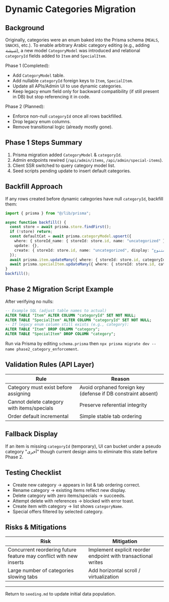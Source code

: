 # Dynamic Categories Migration

## Background
Originally, categories were an enum baked into the Prisma schema (`MEALS`, `SNACKS`, etc.). To enable arbitrary Arabic category editing (e.g., adding *شيشة*), a new model `CategoryModel` was introduced and relational `categoryId` fields added to `Item` and `SpecialItem`.

Phase 1 (Completed):
- Add `CategoryModel` table.
- Add nullable `categoryId` foreign keys to `Item`, `SpecialItem`.
- Update all APIs/Admin UI to use dynamic categories.
- Keep legacy enum field only for backward compatibility (if still present in DB) but stop referencing it in code.

Phase 2 (Planned):
- Enforce non-null `categoryId` once all rows backfilled.
- Drop legacy enum columns.
- Remove transitional logic (already mostly gone).

## Phase 1 Steps Summary
1. Prisma migration added `CategoryModel` & `categoryId`.
2. Admin endpoints rewired (`/api/admin/items`, `/api/admin/special-items`).
3. Client SSR switched to query category model list.
4. Seed scripts pending update to insert default categories.

## Backfill Approach
If any rows created before dynamic categories have null `categoryId`, backfill them:
```typescript
import { prisma } from "@/lib/prisma";

async function backfill() {
  const store = await prisma.store.findFirst();
  if (!store) return;
  const defaultCat = await prisma.categoryModel.upsert({
    where: { storeId_name: { storeId: store.id, name: "uncategorized" } },
    update: {},
    create: { storeId: store.id, name: "uncategorized", display: "متنوع", order: 999 }
  });
  await prisma.item.updateMany({ where: { storeId: store.id, categoryId: null }, data: { categoryId: defaultCat.id } });
  await prisma.specialItem.updateMany({ where: { storeId: store.id, categoryId: null }, data: { categoryId: defaultCat.id } });
}
backfill();
```

## Phase 2 Migration Script Example
After verifying no nulls:
```sql
-- Example SQL (adjust table names to actual)
ALTER TABLE "Item" ALTER COLUMN "categoryId" SET NOT NULL;
ALTER TABLE "SpecialItem" ALTER COLUMN "categoryId" SET NOT NULL;
-- If legacy enum column still exists (e.g., category):
ALTER TABLE "Item" DROP COLUMN "category";
ALTER TABLE "SpecialItem" DROP COLUMN "category";
```
Run via Prisma by editing `schema.prisma` then `npx prisma migrate dev --name phase2_category_enforcement`.

## Validation Rules (API Layer)
| Rule | Reason |
|------|--------|
| Category must exist before assigning | Avoid orphaned foreign key (defense if DB constraint absent) |
| Cannot delete category with items/specials | Preserve referential integrity |
| Order default incremental | Simple stable tab ordering |

## Fallback Display
If an item is missing `categoryId` (temporary), UI can bucket under a pseudo category "أخرى" though current design aims to eliminate this state before Phase 2.

## Testing Checklist
- Create new category → appears in list & tab ordering correct.
- Rename category → existing items reflect new display.
- Delete category with zero items/specials → succeeds.
- Attempt delete with references → blocked with error toast.
- Create item with category → list shows `categoryName`.
- Special offers filtered by selected category.

## Risks & Mitigations
| Risk | Mitigation |
|------|------------|
| Concurrent reordering future feature may conflict with new inserts | Implement explicit reorder endpoint with transactional writes |
| Large number of categories slowing tabs | Add horizontal scroll / virtualization |

---
Return to `seeding.md` to update initial data population.
